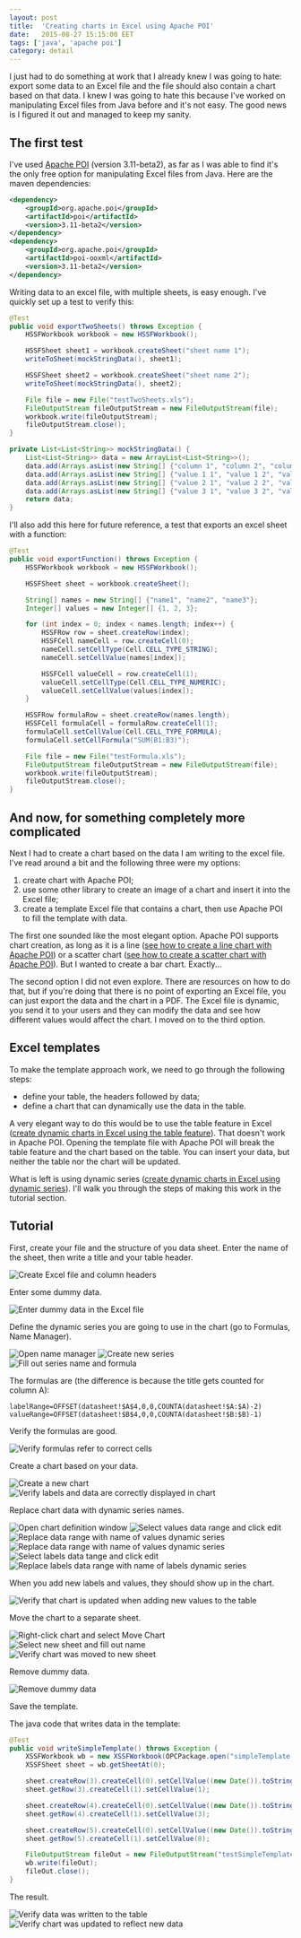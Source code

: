 ```yaml
---
layout: post
title:  'Creating charts in Excel using Apache POI'
date:   2015-08-27 15:15:00 EET
tags: ['java', 'apache poi']
category: detail
---
```


I just had to do something at work that I already knew I was going to hate: export some data to an Excel file and the file should also contain a chart based on that data. I knew I was going to hate this because I've worked on manipulating Excel files from Java before and it's not easy. The good news is I figured it out and managed to keep my sanity.

<!--more-->

The first test
---

I've used [Apache POI](https://poi.apache.org/) (version 3.11-beta2), as far as I was able to find it's the only free option for manipulating Excel files from Java. Here are the maven dependencies:

~~~ xml
<dependency>
    <groupId>org.apache.poi</groupId>
    <artifactId>poi</artifactId>
    <version>3.11-beta2</version>
</dependency>
<dependency>
    <groupId>org.apache.poi</groupId>
    <artifactId>poi-ooxml</artifactId>
    <version>3.11-beta2</version>
</dependency>
~~~

Writing data to an excel file, with multiple sheets, is easy enough. I've quickly set up a test to verify this:

~~~ java
@Test
public void exportTwoSheets() throws Exception {
    HSSFWorkbook workbook = new HSSFWorkbook();

    HSSFSheet sheet1 = workbook.createSheet("sheet name 1");
    writeToSheet(mockStringData(), sheet1);

    HSSFSheet sheet2 = workbook.createSheet("sheet name 2");
    writeToSheet(mockStringData(), sheet2);

    File file = new File("testTwoSheets.xls");
    FileOutputStream fileOutputStream = new FileOutputStream(file);
    workbook.write(fileOutputStream);
    fileOutputStream.close();
}

private List<List<String>> mockStringData() {
    List<List<String>> data = new ArrayList<List<String>>();
    data.add(Arrays.asList(new String[] {"column 1", "column 2", "column 3"}));
    data.add(Arrays.asList(new String[] {"value 1 1", "value 1 2", "value 1 3"}));
    data.add(Arrays.asList(new String[] {"value 2 1", "value 2 2", "value 2 3"}));
    data.add(Arrays.asList(new String[] {"value 3 1", "value 3 2", "value 3 3"}));
    return data;
}
~~~

I'll also add this here for future reference, a test that exports an excel sheet with a function:

~~~ java
@Test
public void exportFunction() throws Exception {
    HSSFWorkbook workbook = new HSSFWorkbook();

    HSSFSheet sheet = workbook.createSheet();

    String[] names = new String[] {"name1", "name2", "name3"};
    Integer[] values = new Integer[] {1, 2, 3};

    for (int index = 0; index < names.length; index++) {
        HSSFRow row = sheet.createRow(index);
        HSSFCell nameCell = row.createCell(0);
        nameCell.setCellType(Cell.CELL_TYPE_STRING);
        nameCell.setCellValue(names[index]);

        HSSFCell valueCell = row.createCell(1);
        valueCell.setCellType(Cell.CELL_TYPE_NUMERIC);
        valueCell.setCellValue(values[index]);
    }

    HSSFRow formulaRow = sheet.createRow(names.length);
    HSSFCell formulaCell = formulaRow.createCell(1);
    formulaCell.setCellValue(Cell.CELL_TYPE_FORMULA);
    formulaCell.setCellFormula("SUM(B1:B3)");

    File file = new File("testFormula.xls");
    FileOutputStream fileOutputStream = new FileOutputStream(file);
    workbook.write(fileOutputStream);
    fileOutputStream.close();
}
~~~

And now, for something completely more complicated
---

Next I had to create a chart based on the data I am writing to the excel file. I've read around a bit and the following three were my options:

1. create chart with Apache POI;
2. use some other library to create an image of a chart and insert it into the Excel file;
3. create a template Excel file that contains a chart, then use Apache POI to fill the template with data.

The first one sounded like the most elegant option. Apache POI supports chart creation, as long as it is a line ([see how to create a line chart with Apache POI](https://svn.apache.org/repos/asf/poi/trunk/src/examples/src/org/apache/poi/xssf/usermodel/examples/LineChart.java)) or a scatter chart ([see how to create a scatter chart with Apache POI](https://svn.apache.org/repos/asf/poi/trunk/src/examples/src/org/apache/poi/xssf/usermodel/examples/ScatterChart.java)). But I wanted to create a bar chart. Exactly...

The second option I did not even explore. There are resources on how to do that, but if you're doing that there is no point of exporting an Excel file, you can just export the data and the chart in a PDF. The Excel file is dynamic, you send it to your users and they can modify the data and see how different values would affect the chart. I moved on to the third option.

Excel templates
---

To make the template approach work, we need to go through the following steps:

- define your table, the headers followed by data;
- define a chart that can dynamically use the data in the table.

A very elegant way to do this would be to use the table feature in Excel ([create dynamic charts in Excel using the table feature](http://www.techrepublic.com/blog/microsoft-office/two-ways-to-build-dynamic-charts-in-excel/)). That doesn't work in Apache POI. Opening the template file with Apache POI will break the table feature and the chart based on the table. You can insert your data, but neither the table nor the chart will be updated.

What is left is using dynamic series ([create dynamic charts in Excel using dynamic series](http://www.techrepublic.com/blog/microsoft-office/two-ways-to-build-dynamic-charts-in-excel/)). I'll walk you through the steps of making this work in the tutorial section.

Tutorial
---

First, create your file and the structure of you data sheet. Enter the name of the sheet, then write a title and your table header.

<p class="image"><img src="/assets/2015.08/apachepoi001.png" alt="Create Excel file and column headers"/></p>

Enter some dummy data.

<p class="image"><img src="/assets/2015.08/apachepoi002.png" alt="Enter dummy data in the Excel file"/></p>

Define the dynamic series you are going to use in the chart (go to Formulas, Name Manager).

<p class="image">
    <img src="/assets/2015.08/apachepoi003.png" alt="Open name manager"/>
    <img src="/assets/2015.08/apachepoi004.png" alt="Create new series"/>
    <img src="/assets/2015.08/apachepoi005.png" alt="Fill out series name and formula"/>
</p>

The formulas are (the difference is because the title gets counted for column A):

~~~
labelRange=OFFSET(datasheet!$A$4,0,0,COUNTA(datasheet!$A:$A)-2)
valueRange=OFFSET(datasheet!$B$4,0,0,COUNTA(datasheet!$B:$B)-1)
~~~

Verify the formulas are good.

<p class="image"><img src="/assets/2015.08/apachepoi006.png" alt="Verify formulas refer to correct cells" /></p>

Create a chart based on your data.

<p class="image">
    <img src="/assets/2015.08/apachepoi007.png" alt="Create a new chart"/>
    <img src="/assets/2015.08/apachepoi008.png" alt="Verify labels and data are correctly displayed in chart"/>
</p>

Replace chart data with dynamic series names.

<p class="image">
    <img src="/assets/2015.08/apachepoi009.png" alt="Open chart definition window"/>
    <img src="/assets/2015.08/apachepoi010.png" alt="Select values data range and click edit"/>
    <img src="/assets/2015.08/apachepoi011.png" alt="Replace data range with name of values dynamic series"/>
    <img src="/assets/2015.08/apachepoi012.png" alt="Replace data range with name of values dynamic series"/>
    <img src="/assets/2015.08/apachepoi013.png" alt="Select labels data tange and click edit"/>
    <img src="/assets/2015.08/apachepoi014.png" alt="Replace labels data range with name of labels dynamic series"/>
</p>

When you add new labels and values, they should show up in the chart.

<p class="image"><img src="/assets/2015.08/apachepoi015.png" alt="Verify that chart is updated when adding new values to the table"/></p>

Move the chart to a separate sheet.

<p class="image">
    <img src="/assets/2015.08/apachepoi016.png" alt="Right-click chart and select Move Chart"/>
    <img src="/assets/2015.08/apachepoi017.png" alt="Select new sheet and fill out name"/>
    <img src="/assets/2015.08/apachepoi018.png" alt="Verify chart was moved to new sheet"/>
</p>

Remove dummy data.

<p class="image"><img src="/assets/2015.08/apachepoi019.png" alt="Remove dummy data"/></p>

Save the template.

The java code that writes data in the template:

~~~ java
@Test
public void writeSimpleTemplate() throws Exception {
    XSSFWorkbook wb = new XSSFWorkbook(OPCPackage.open("simpleTemplate.xlsx"));
    XSSFSheet sheet = wb.getSheetAt(0);

    sheet.createRow(3).createCell(0).setCellValue((new Date()).toString());
    sheet.getRow(3).createCell(1).setCellValue(1);

    sheet.createRow(4).createCell(0).setCellValue((new Date()).toString());
    sheet.getRow(4).createCell(1).setCellValue(3);

    sheet.createRow(5).createCell(0).setCellValue((new Date()).toString());
    sheet.getRow(5).createCell(1).setCellValue(8);

    FileOutputStream fileOut = new FileOutputStream("testSimpleTemplate.xlsx");
    wb.write(fileOut);
    fileOut.close();
}
~~~

The result.

<p class="image">
    <img src="/assets/2015.08/apachepoi020.png" alt="Verify data was written to the table"/>
    <img src="/assets/2015.08/apachepoi021.png" alt="Verify chart was updated to reflect new data"/>
</p>
